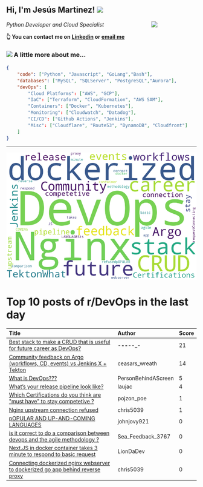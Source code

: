 <!--
**jmartinezl/jmartinezl** is a ✨ _special_ ✨ repository because its `README.md` (this file) appears on your GitHub profile.

Here are some ideas to get you started:

- 🔭 I’m currently working on ...
- 🌱 I’m currently learning ...
- 👯 I’m looking to collaborate on ...
- 🤔 I’m looking for help with ...
- 💬 Ask me about ...
- 📫 How to reach me: ...
- 😄 Pronouns: ...
- ⚡ Fun fact: ...
-->

<h2>Hi, I'm Jesús Martinez! <img src="https://media.giphy.com/media/WUlplcMpOCEmTGBtBW/giphy.gif" width="30"> </h2>
<img align='right' src="https://media.giphy.com/media/NytMLKyiaIh6VH9SPm/giphy.gif" width="120">
<p><em>Python Developer and Cloud Specialist
</em></p>

**👆 You can contact me on [Linkedin](https://www.linkedin.com/in/jes%C3%BAs-martinez-2b7b10104/) or [email me](mailto:jesus.mtz.lorenzo@gmail.com)**

### <img src="https://media.giphy.com/media/VgCDAzcKvsR6OM0uWg/giphy.gif" width="50"> A little more about me...  

```json
{
    "code": ["Python", "Javascript", "GoLang","Bash"],
    "databases": ["MySQL", "SQLServer", "PostgreSQL","Aurora"],
    "devOps": [
        "Cloud Platforms": ["AWS", "GCP"],
        "IaC": ["Terraform", "CloudFormation", "AWS SAM"],
        "Containers": ["Docker", "Kubernetes"],
        "Monitoring": ["Cloudwatch", "Datadog"],
        "CI/CD": ["Github Actions", "Jenkins"],
        "Misc": ["Cloudflare", "Route53", "DynamoDB", "Cloudfront"]
    ]
}
```
---

![Wordcloud](./cloud.png)

# Top 10 posts of r/DevOps in the last day

| Title | Author | Score |
|:---|:---|:---|
| [Best stack to make a CRUD that is useful for future career as DevOps?](https://www.reddit.com/r/devops/comments/vfg211/best_stack_to_make_a_crud_that_is_useful_for/) | -__--__--_- | 21 |
| [Community feedback on Argo (workflows, CD, events) vs Jenkins X + Tekton](https://www.reddit.com/r/devops/comments/vfpnc8/community_feedback_on_argo_workflows_cd_events_vs/) | ceasars_wreath | 14 |
| [What is DevOps???](https://www.reddit.com/r/devops/comments/vf96v7/what_is_devops/) | PersonBehindAScreen | 5 |
| [What’s your release pipeline look like?](https://www.reddit.com/r/devops/comments/vfbbj7/whats_your_release_pipeline_look_like/) | laujac | 4 |
| [Which Certifications do you think are "must have" to stay competetive ?](https://www.reddit.com/r/devops/comments/vf7crv/which_certifications_do_you_think_are_must_have/) | pojzon_poe | 1 |
| [Nginx upstream connection refused](https://www.reddit.com/r/devops/comments/vftnyb/nginx_upstream_connection_refused/) | chris5039 | 1 |
| [pOPULAR AND UP-AND-COMING LANGUAGES](https://www.reddit.com/r/devops/comments/vf67lc/popular_and_upandcoming_languages/) | johnjovy921 | 0 |
| [is it correct to do a comparison between devops and the agile methodology ?](https://www.reddit.com/r/devops/comments/vf99m0/is_it_correct_to_do_a_comparison_between_devops/) | Sea_Feedback_3767 | 0 |
| [Next.JS in docker container takes 3 minute to respond to basic request](https://www.reddit.com/r/devops/comments/vfmmlt/nextjs_in_docker_container_takes_3_minute_to/) | LionDaDev | 0 |
| [Connecting dockerized nginx webserver to dockerized go app behind reverse proxy](https://www.reddit.com/r/devops/comments/vf923s/connecting_dockerized_nginx_webserver_to/) | chris5039 | 0 |
